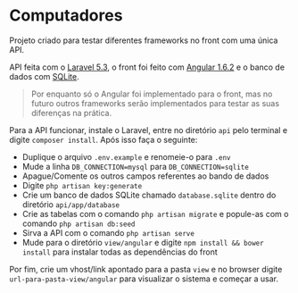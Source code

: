 # Computadores

Projeto criado para testar diferentes frameworks no front com uma única API.

API feita com o [Laravel 5.3](https://laravel.com/docs/5.3), o front foi feito com [Angular 1.6.2](https://code.angularjs.org/1.6.2/docs/api) e o banco de dados com [SQLite](https://www.sqlite.org/docs.html).

> Por enquanto só o Angular foi implementado para o front, mas no futuro outros frameworks serão implementados para testar as suas diferenças na prática.

Para a API funcionar, instale o Laravel, entre no diretório `api` pelo terminal e digite `composer install`.
Após isso faça o seguinte:
- Duplique o arquivo `.env.example` e renomeie-o para `.env`
- Mude a linha `DB_CONNECTION=mysql` para `DB_CONNECTION=sqlite`
- Apague/Comente os outros campos referentes ao bando de dados
- Digite `php artisan key:generate`
- Crie um banco de dados SQLite chamado `database.sqlite` dentro do diretório `api/app/database`
- Crie as tabelas com o comando `php artisan migrate` e popule-as com o comando `php artisan db:seed`
- Sirva a API com o comando `php artisan serve`
- Mude para o diretório `view/angular` e digite `npm install && bower install` para instalar todas as dependências do front

Por fim, crie um vhost/link apontado para a pasta `view` e no browser digite `url-para-pasta-view/angular` para visualizar o sistema e começar a usar.